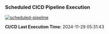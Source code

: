 ### Scheduled CICD Pipeline Execution
[![scheduled-pipeline](https://github.com/ronylpatil/schedule-cicd/actions/workflows/actions.yml/badge.svg)](https://github.com/ronylpatil/schedule-cicd/actions/workflows/actions.yml)

 <b>CI/CD Last Execution Time:</b> 2024-11-29 05:31:43
